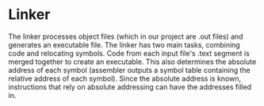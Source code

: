 # Linker

The linker processes object files (which in our project are .out files) and generates an executable file. The linker has two main tasks, combining code and relocating symbols. Code from each input file's .text segment is merged together to create an executable. This also determines the absolute address of each symbol (assembler outputs a symbol table containing the relative address of each symbol). Since the absolute address is known, instructions that rely on absolute addressing can have the addresses filled in.
